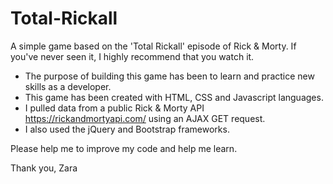 # Total-Rickall
A simple game based on the 'Total Rickall' episode of Rick & Morty. If you've never seen it, I highly recommend that you watch it.

* The purpose of building this game has been to learn and practice new skills as a developer.
* This game has been created with HTML, CSS and Javascript languages.
* I pulled data from a public Rick & Morty API https://rickandmortyapi.com/ using an AJAX GET request.
* I also used the jQuery and Bootstrap frameworks. 

Please help me to improve my code and help me learn.

Thank you,
Zara

